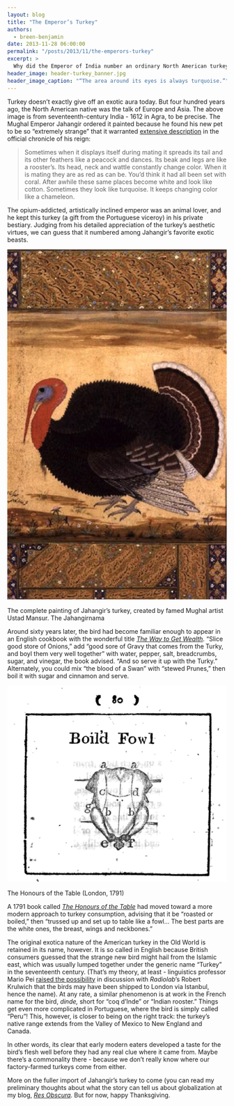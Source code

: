 ```yaml
---
layout: blog
title: "The Emperor’s Turkey"
authors:
  - breen-benjamin
date: 2013-11-28 06:00:00
permalink: "/posts/2013/11/the-emperors-turkey"
excerpt: >
  Why did the Emperor of India number an ordinary North American turkey among his prized possessions? 
header_image: header-turkey_banner.jpg
header_image_caption: "“The area around its eyes is always turquoise.”"
---
```

Turkey doesn’t exactly give off an exotic aura today. But four hundred years ago, the North American native was the talk of Europe and Asia. The above image is from seventeenth-century India - 1612 in Agra, to be precise. The Mughal Emperor Jahangir ordered it painted because he found his new pet to be so “extremely strange” that it warranted [extensive description](http://books.google.com/books?id=gq6kFQFauiwC&pg=PA99&lpg=PA99&dq=%22when+it+is+mating+they+are+as+red%22&source=bl&ots=LWgmK573If&sig=KyOqKXD_A1Tzlx_IDVJf2J90Q00&hl=en&sa=X&ei=6oaXUtPxM8_koASN6oDYBw&ved=0CCsQ6AEwAA#v=onepage&q=%22when%20it%20is%20mating%20they%20are%20as%20red%22&f=false) in the official chronicle of his reign:

>Sometimes when it displays itself during mating it spreads its tail and its other feathers like a peacock and dances. Its beak and legs are like a rooster’s. Its head, neck and wattle constantly change color. When it is mating they are as red as can be. You’d think it had all been set with coral. After awhile these same places become white and look like cotton. Sometimes they look like turquoise. It keeps changing color like a chameleon.

The opium-addicted, artistically inclined emperor was an animal lover, and he kept this turkey (a gift from the Portuguese viceroy) in his private bestiary. Judging from his detailed appreciation of the turkey’s aesthetic virtues, we can guess that it numbered among Jahangir’s favorite exotic beasts.

<div class="inline-image">
  <a class="fancybox" href="/images/blog/2013/11/jahangir_turkey-large.jpg">
    <img src="/images/blog/2013/11/jahangir_turkey-medium.jpg" width="640" alt="Turkey" />
  </a>
  <p class="caption">
    The complete painting of Jahangir’s turkey, created by famed Mughal artist Ustad Mansur. 
    <span class="credit">The Jahangirnama</span>
  </p>
</div>

Around sixty years later, the bird had become familiar enough to appear in an English cookbook with the wonderful title [*The Way to Get Wealth*](http://books.google.com/books?id=u99QAQAAIAAJ&dq=turkey%20fowl&pg=PA77#v=onepage&q&f=false). “Slice good store of Onions,” add “good sore of Gravy that comes from the Turky, and boyl them very well together” with water, pepper, salt, breadcrumbs, sugar, and vinegar, the book advised. “And so serve it up with the Turky.” Alternately, you could mix “the blood of a Swan” with “stewed Prunes,” then boil it with sugar and cinnamon and serve. 

<div class="inline-image">
  <a class="fancybox" href="/images/blog/2013/11/turkey3-large.jpg">
    <img src="/images/blog/2013/11/turkey3-medium.jpg" width="640" alt="Turkey" />
  </a>
  <p class="caption">
    <span class="credit">
      The Honours of the Table (London, 1791)
    </span>
  </p>
</div>

A 1791 book called [*The Honours of the Table*](http://books.google.com/books?id=CD1FAAAAYAAJ&dq=The%20Art%20of%20Carving%22%201791&pg=PA81#v=onepage&q&f=false) had moved toward a more modern approach to turkey consumption, advising that it be “roasted or boiled,” then “trussed up and set up to table like a fowl… The best parts are the white ones, the breast, wings and neckbones.”

The original exotica nature of the American turkey in the Old World is retained in its name, however. It is so called in English because British consumers guessed that the strange new bird might hail from the Islamic east, which was usually lumped together under the generic name “Turkey” in the seventeenth century. (That’s my theory, at least - linguistics professor Mario Pei [raised the possibility](http://www.npr.org/templates/story/story.php?storyId=97541602) in discussion with *Radiolab*’s Robert Krulwich that the birds may have been shipped to London via Istanbul, hence the name). At any rate, a similar phenomenon is at work in the French name for the bird, *dinde,* short for “coq d’Inde” or “Indian rooster.” Things get even more complicated in Portuguese, where the bird is simply called “Peru”! This, however, is closer to being on the right track: the turkey’s native range extends from the Valley of Mexico to New England and Canada. 

In other words, its clear that early modern eaters developed a taste for the bird’s flesh well before they had any real clue where it came from. Maybe there’s a commonality there - because we don’t really know where our factory-farmed turkeys come from either. 

More on the fuller import of Jahangir’s turkey to come (you can read my preliminary thoughts about what the story can tell us about globalization at my blog, [*Res Obscura*](http://resobscura.blogspot.com/2011/02/jahangirs-turkey-early-modern.html). But for now, happy Thanksgiving.